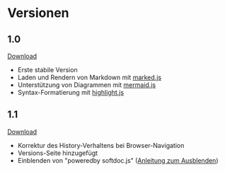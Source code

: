 # Versionen

## 1.0

[Download](https://github.com/hilderonny/softdoc/releases/tag/v1.0)

* Erste stabile Version
* Laden und Rendern von Markdown mit [marked.js](https://marked.js.org)
* Unterstützung von Diagrammen mit [mermaid.js](https://mermaid-js.github.io/mermaid/)
* Syntax-Formatierung mit [highlight.js](https://highlightjs.org/)

## 1.1

[Download](https://github.com/hilderonny/softdoc/releases/tag/v1.1)

* Korrektur des History-Verhaltens bei Browser-Navigation
* Versions-Seite hinzugefügt
* Einblenden von "poweredby softdoc.js" ([Anleitung zum Ausblenden](GETTINGSTARTED.md#aussehen-der-dokumentation-anpassen))